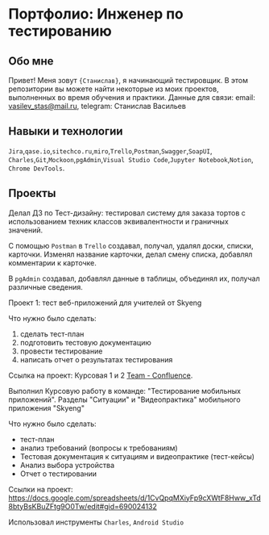 # Портфолио: Инженер по тестированию

## Обо мне

Привет! Меня зовут ``{Станислав}``, я начинающий тестировщик.
В этом репозитории вы можете найти некоторые из моих проектов, выполненных во время обучения и
практики.
Данные для связи: email: vasilev_stas@mail.ru, telegram: Станислав Васильев

## Навыки и технологии

``Jira``,``qase.io``,``sitechco.ru``,``miro``,``Trello``,``Postman``,``Swagger``,``SoapUI``,
``Charles``,``Git``,``Mockoon``,``pgAdmin``,``Visual Studio Code``,``Jupyter Notebook``,``Notion``,
``Chrome DevTools``.

## Проекты

Делал ДЗ по Тест-дизайну: тестировал систему для заказа тортов с использованием техник классов
эквивалентности и граничных значений. 

С помощью ``Postman`` в ``Trello`` создавал, получал, удалял доски, списки, карточки. Изменял название 
карточки, делал смену списка, добавлял комментарии к карточке. 

В ``pgAdmin`` создавал, добавлял данные в таблицы, объединял их, получал различные сведения.

Проект 1: тест веб-приложений для учителей от Skyeng

Что нужно было сделать:

1. сделать тест-план
2. подготовить тестовую документацию
3. провести тестирование
4. написать отчет о результатах тестирования

Ссылка на проект: Курсовая 1 и 2 [Team - Confluence](https://qa-bug-report33.atlassian.net/wiki/spaces/TEAM/pages/33183/1+2).

Выполнил Курсовую работу в команде: "Тестирование мобильных приложений". Разделы "Ситуации" и "Видеопрактика" мобильного приложения "Skyeng"

Что нужно было сделать:

- тест-план
- анализ требований (вопросы к требованиям)
- Тестовая документация к ситуациям и видеопрактике (тест-кейсы)
- Анализ выбора устройства
- Отчет о тестировании

Ссылки на проект: https://docs.google.com/spreadsheets/d/1CvQpqMXiyFp9cXWtF8Hww_xTd8btyBsKBuZFtg9O0Tw/edit#gid=690024132

Использовал инструменты ``Charles``, ``Android Studio``







<!---
Stas321Vas/Stas321Vas is a ✨ special ✨ repository because its `README.md` (this file) appears on your GitHub profile.
You can click the Preview link to take a look at your changes.
--->
